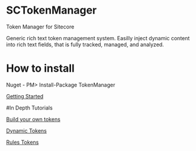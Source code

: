 # SCTokenManager
Token Manager for Sitecore


Generic rich text token management system.  Easilly inject dynamic content into rich text fields, that is fully tracked, managed, and analyzed.

# How to install
Nuget - PM> Install-Package TokenManager

[Getting Started](https://jeffdarchuk.wordpress.com/2016/08/21/getting-started-with-token-manager/)

#In Depth Tutorials

[Build your own tokens](https://jeffdarchuk.wordpress.com/2016/08/21/creating-custom-tokens-with-token-manager/)

[Dynamic Tokens](https://jeffdarchuk.wordpress.com/2016/01/11/tokenmanager-dynamic-tokens/)

[Rules Tokens](https://jeffdarchuk.wordpress.com/2015/10/27/tokenmanager-rules-token/)
